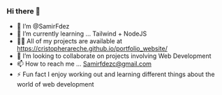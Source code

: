 ### Hi there 👋

- 👋 I’m @SamirFdez
- 🌱 I’m currently learning ... Tailwind + NodeJS    
- 👨‍💻 All of my projects are available at https://cristopherareche.github.io/portfolio_website/
- 💞️ I’m looking to collaborate on projects involving Web Development
- 📫 How to reach me ... Samirfdezc@gmail.com
- ⚡ Fun fact I enjoy working out and learning different things about the world of web development

<!--
**SamirFdez/SamirFdez** is a ✨ _special_ ✨ repository because its `README.md` (this file) appears on your GitHub profile.

Here are some ideas to get you started:

- 🔭 I’m currently working on ...
- 🌱 I’m currently learning ...
- 👯 I’m looking to collaborate on ...
- 🤔 I’m looking for help with ...
- 💬 Ask me about ...
- 📫 How to reach me: ...
- 😄 Pronouns: ...
- ⚡ Fun fact: ...
-->
